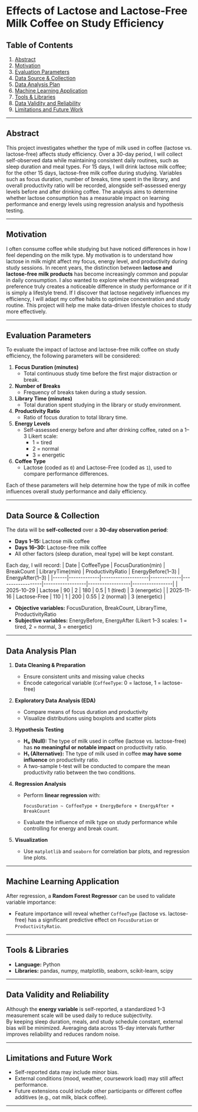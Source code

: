 # Effects of Lactose and Lactose-Free Milk Coffee on Study Efficiency

## Table of Contents
1. [Abstract](#abstract)
2. [Motivation](#motivation)
3. [Evaluation Parameters](#evaluation-parameters)
4. [Data Source & Collection](#data-source--collection)
5. [Data Analysis Plan](#data-analysis-plan)
6. [Machine Learning Application](#machine-learning-application)
7. [Tools & Libraries](#tools--libraries)
8. [Data Validity and Reliability](#data-validity-and-reliability)
9. [Limitations and Future Work](#limitations-and-future-work)

---

## Abstract
This project investigates whether the type of milk used in coffee (lactose vs. lactose-free) affects study efficiency. Over a 30-day period, I will collect self-observed data while maintaining consistent daily routines, such as sleep duration and meal types. For 15 days, I will drink lactose milk coffee; for the other 15 days, lactose-free milk coffee during studying. Variables such as focus duration, number of breaks, time spent in the library, and overall productivity ratio will be recorded, alongside self-assessed energy levels before and after drinking coffee. The analysis aims to determine whether lactose consumption has a measurable impact on learning performance and energy levels using regression analysis and hypothesis testing.

---

## Motivation
I often consume coffee while studying but have noticed differences in how I feel depending on the milk type. My motivation is to understand how lactose in milk might affect my focus, energy level, and productivity during study sessions. In recent years, the distinction between **lactose and lactose-free milk products** has become increasingly common and popular in daily consumption. I also wanted to explore whether this widespread preference truly creates a noticeable difference in study performance or if it is simply a lifestyle trend. If I discover that lactose negatively influences my efficiency, I will adapt my coffee habits to optimize concentration and study routine. This project will help me make data-driven lifestyle choices to study more effectively.

---

## Evaluation Parameters

To evaluate the impact of lactose and lactose-free milk coffee on study efficiency, the following parameters will be considered:

1. **Focus Duration (minutes)**  
   - Total continuous study time before the first major distraction or break.
2. **Number of Breaks**  
   - Frequency of breaks taken during a study session.
3. **Library Time (minutes)**  
   - Total duration spent studying in the library or study environment.
4. **Productivity Ratio**  
   - Ratio of focus duration to total library time.  
5. **Energy Levels**  
   - Self-assessed energy before and after drinking coffee, rated on a 1–3 Likert scale:  
     - 1 = tired  
     - 2 = normal  
     - 3 = energetic  
6. **Coffee Type**  
   - Lactose (coded as `0`) and Lactose-Free (coded as `1`), used to compare performance differences.

Each of these parameters will help determine how the type of milk in coffee influences overall study performance and daily efficiency.

---

## Data Source & Collection
The data will be **self-collected** over a **30-day observation period**:
- **Days 1–15:** Lactose milk coffee  
- **Days 16–30:** Lactose-free milk coffee  
- All other factors (sleep duration, meal type) will be kept constant.

Each day, I will record:
| Date | CoffeeType | FocusDuration(min) | BreakCount | LibraryTime(min) | ProductivityRatio | EnergyBefore(1–3) | EnergyAfter(1–3) |
|------|-------------|--------------------|-------------|------------------|------------------|------------------|-----------------|
| 2025-10-29 | Lactose | 90 | 2 | 180 | 0.5 | 1 (tired) | 3 (energetic) |
| 2025-11-16 | Lactose-Free | 110 | 1 | 200 | 0.55 | 2 (normal) | 3 (energetic) |

- **Objective variables:** FocusDuration, BreakCount, LibraryTime, ProductivityRatio  
- **Subjective variables:** EnergyBefore, EnergyAfter (Likert 1–3 scales: 1 = tired, 2 = normal, 3 = energetic)

---

## Data Analysis Plan
1. **Data Cleaning & Preparation**
   - Ensure consistent units and missing value checks  
   - Encode categorical variable (`CoffeeType`: 0 = lactose, 1 = lactose-free)

2. **Exploratory Data Analysis (EDA)**
   - Compare means of focus duration and productivity  
   - Visualize distributions using boxplots and scatter plots
     
3. **Hypothesis Testing**
   - **H₀ (Null):** The type of milk used in coffee (lactose vs. lactose-free) has **no meaningful or notable impact** on productivity ratio.  
   - **H₁ (Alternative):** The type of milk used in coffee **may have some influence** on productivity ratio.  
   - A two-sample t-test will be conducted to compare the mean productivity ratio between the two conditions.

4. **Regression Analysis**
   - Perform **linear regression** with:
     ```
     FocusDuration ~ CoffeeType + EnergyBefore + EnergyAfter + BreakCount
     ```
   - Evaluate the influence of milk type on study performance while controlling for energy and break count.

5. **Visualization**
   - Use `matplotlib` and `seaborn` for correlation bar plots, and regression line plots.

---

## Machine Learning Application
After regression, a **Random Forest Regressor** can be used to validate variable importance:
- Feature importance will reveal whether `CoffeeType` (lactose vs. lactose-free) has a significant predictive effect on `FocusDuration` or `ProductivityRatio`.

---

## Tools & Libraries
- **Language:** Python  
- **Libraries:** pandas, numpy, matplotlib, seaborn, scikit-learn, scipy 

---

## Data Validity and Reliability
Although the **energy variable** is self-reported, a standardized 1–3 measurement scale will be used daily to reduce subjectivity.  
By keeping sleep duration, meals, and study schedule constant, external bias will be minimized. Averaging data across 15-day intervals further improves reliability and reduces random noise.

---

## Limitations and Future Work
- Self-reported data may include minor bias. 
- External conditions (mood, weather, coursework load) may still affect performance.  
- Future extensions could include other participants or different coffee additives (e.g., oat milk, black coffee).

---
